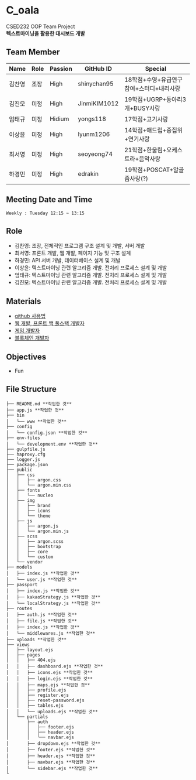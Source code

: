 # C_oala
CSED232 OOP Team Project<br>
**텍스트마이닝을 활용한 대시보드 개발**

## Team Member

|Name|Role|Passion|GitHub ID|Special|
|----|----|-------|---------|-------|
|김찬영|조장|High|shinychan95|18학점+수영+유급연구참여+스터디+내리사랑|
|김진모|미정|High|JinmiKIM1012|19학점+UGRP+동아리3개+BUSY사랑|
|엄태규|미정|Hidium|yongs118|17학점+고기사랑|
|이상윤|미정|High|lyunm1206|14학점+애드립+중집위+연기사랑|
|최서영|미정|High|seoyeong74|21학점+한울림+오케스트라+음악사랑|
|하경민|미정|High|edrakin|19학점+POSCAT+알골즘사랑(?)|


## Meeting Date and Time

```
Weekly : Tuesday 12:15 ~ 13:15
```

## Role
- 김찬영: 조장, 전체적인 프로그램 구조 설계 및 개발, 서버 개발 
- 최서영: 프론트 개발, 웹 개발, 페이지 기능 및 구조 설계
- 하경민: API 서버 개발, 데이터베이스 설계 및 개발
- 이상윤: 텍스트마이닝 관련 알고리즘 개발. 전처리 프로세스 설계 및 개발
- 엄태규: 텍스트마이닝 관련 알고리즘 개발. 전처리 프로세스 설계 및 개발
- 김진모: 텍스트마이닝 관련 알고리즘 개발. 전처리 프로세스 설계 및 개발


## Materials
- [github 사용법](https://milooy.wordpress.com/2017/06/21/working-together-with-github-tutorial/)
- [웹 개발, 프론트 백 풀스택 개발자](https://medium.com/code-states/%EA%B0%9C%EB%B0%9C%EC%9E%90-%EC%A7%81%EA%B5%B0-%ED%8C%8C%ED%97%A4%EC%B9%98%EA%B8%B0-1-%ED%94%84%EB%A1%A0%ED%8A%B8-front-%EB%B0%B1-back-%ED%92%80%EC%8A%A4%ED%83%9D-full-stack-%EA%B0%9C%EB%B0%9C%EC%9E%90-f6c2f53e5b3b)
- [게임 개발자](https://medium.com/code-states/%EA%B0%9C%EB%B0%9C%EC%9E%90-%EC%A7%81%EA%B5%B0-%ED%8C%8C%ED%97%A4%EC%B9%98%EA%B8%B0-2-%EA%B2%8C%EC%9E%84-%EA%B0%9C%EB%B0%9C%EC%9E%90-9d1898d12f3f)
- [블록체인 개발자](https://medium.com/code-states/%EA%B0%9C%EB%B0%9C%EC%9E%90-%EC%A7%81%EA%B5%B0-%ED%8C%8C%ED%97%A4%EC%B9%98%EA%B8%B0-3-%EB%B8%94%EB%A1%9D%EC%B2%B4%EC%9D%B8-%EA%B0%9C%EB%B0%9C%EC%9E%90-9d7b2840ff6f)


## Objectives
* Fun


## File Structure

```
├── README.md **작업한 것**
├── app.js **작업한 것**
├── bin
│   └── www **작업한 것**
├── config
│   └── config.json **작업한 것**
├── env-files
│   └── development.env **작업한 것**
├── gulpfile.js
├── haproxy.cfg
├── logger.js
├── package.json
├── public
│   ├── css
│   │   ├── argon.css
│   │   └── argon.min.css
│   ├── fonts
│   │   └── nucleo
│   ├── img
│   │   ├── brand
│   │   ├── icons
│   │   └── theme
│   ├── js
│   │   ├── argon.js
│   │   └── argon.min.js
│   ├── scss
│   │   ├── argon.scss
│   │   ├── bootstrap
│   │   ├── core
│   │   └── custom
│   └── vendor
├── models
│   ├── index.js **작업한 것**
│   └── user.js **작업한 것**
├── passport
│   ├── index.js **작업한 것**
│   ├── kakaoStrategy.js **작업한 것**
│   └── localStrategy.js **작업한 것**
├── routes
│   ├── auth.js **작업한 것**
│   ├── file.js **작업한 것**
│   ├── index.js **작업한 것**
│   └── middlewares.js **작업한 것**
├── uploads **작업한 것**
├── views
│   ├── layout.ejs
│   ├── pages
│   │   ├── 404.ejs
│   │   ├── dashboard.ejs **작업한 것**
│   │   ├── icons.ejs **작업한 것**
│   │   ├── login.ejs **작업한 것**
│   │   ├── maps.ejs **작업한 것**
│   │   ├── profile.ejs
│   │   ├── register.ejs
│   │   ├── reset-password.ejs
│   │   ├── tables.ejs
│   │   └── uploads.ejs **작업한 것**
│   └── partials
│       ├── auth
│       │   ├── footer.ejs
│       │   ├── header.ejs
│       │   └── navbar.ejs
│       ├── dropdown.ejs **작업한 것**
│       ├── footer.ejs **작업한 것**
│       ├── header.ejs **작업한 것**
│       ├── navbar.ejs **작업한 것**
│       └── sidebar.ejs **작업한 것**
└
```
